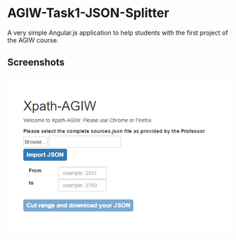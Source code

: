 # AGIW-Task1-JSON-Splitter
A very simple Angular.js application to help students with the first project of the AGIW course. 

## Screenshots
![screen 1](screenshots/capture2.png "screen 1")
